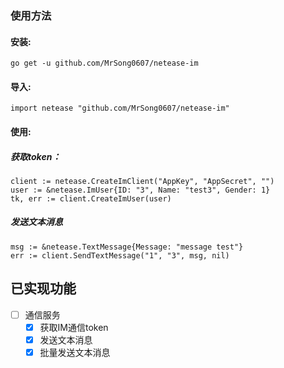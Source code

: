 ### 使用方法
#### 安装:
`go get -u github.com/MrSong0607/netease-im`

#### 导入:
`import netease "github.com/MrSong0607/netease-im"`

#### 使用:
##### 获取token：
```
client := netease.CreateImClient("AppKey", "AppSecret", "")
user := &netease.ImUser{ID: "3", Name: "test3", Gender: 1}
tk, err := client.CreateImUser(user)
```
##### 发送文本消息
```
msg := &netease.TextMessage{Message: "message test"}
err := client.SendTextMessage("1", "3", msg, nil)
```

## 已实现功能
* [ ] 通信服务
    - [x] 获取IM通信token
    - [x] 发送文本消息
    - [x] 批量发送文本消息